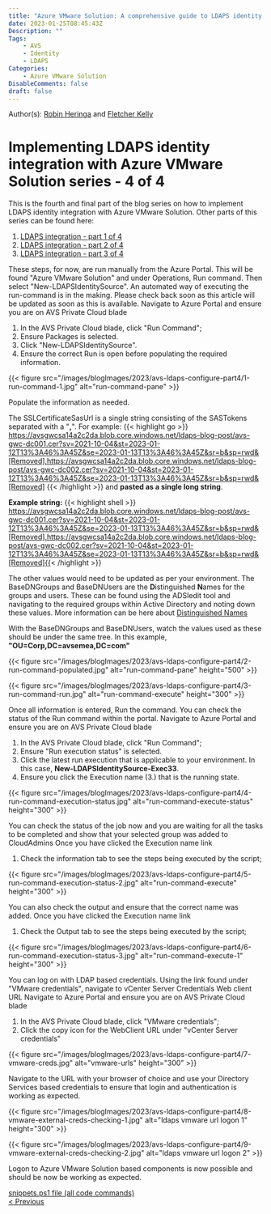 ```yaml
---
title: "Azure VMware Solution: A comprehensive guide to LDAPS identity integration - Part 4"
date: 2023-01-25T08:45:43Z
Description: ""
Tags:
    - AVS
    - Identity
    - LDAPS
Categories: 
    - Azure VMware Solution
DisableComments: false
draft: false
---
```


Author(s): [Robin Heringa](/page/robinheringa/) and [Fletcher Kelly](/page/fletcherkelly/) 

# Implementing LDAPS identity integration with Azure VMware Solution series - 4 of 4 #

This is the fourth and final part of the blog series on how to implement LDAPS identity integration with Azure VMware Solution. Other parts of this series can be found here: 

1. [LDAPS integration - part 1 of 4](../avs-ldaps-configure-part1/)
1. [LDAPS integration - part 2 of 4](../avs-ldaps-configure-part2/)
1. [LDAPS integration - part 3 of 4](../avs-ldaps-configure-part3/)

These steps, for now, are run manually from the Azure Portal. This will be found "Azure VMware Solution" and under Operations, Run command. Then select "New-LDAPSIdentitySource". An automated way of executing the run-command is in the making. Please check back soon as this article will be updated as soon as this is available.
Navigate to Azure Portal and ensure you are on AVS Private Cloud blade

1. In the AVS Private Cloud blade, click "Run Command";
1. Ensure Packages is selected.
1. Click "New-LDAPSIdentitySource".
1. Ensure the correct Run is open before populating the required information.

{{< figure src="/images/blogImages/2023/avs-ldaps-configure-part4/1-run-command-1.jpg" alt="run-command-pane" >}}

Populate the information as needed.

The SSLCertificateSasUrl is a single string consisting of the SASTokens separated with a "**,**". For example:
{{< highlight go >}}
https://avsgwcsa14a2c2da.blob.core.windows.net/ldaps-blog-post/avs-gwc-dc001.cer?sv=2021-10-04&st=2023-01-12T13%3A46%3A45Z&se=2023-01-13T13%3A46%3A45Z&sr=b&sp=rwd&[Removed],https://avsgwcsa14a2c2da.blob.core.windows.net/ldaps-blog-post/avs-gwc-dc002.cer?sv=2021-10-04&st=2023-01-12T13%3A46%3A45Z&se=2023-01-13T13%3A46%3A45Z&sr=b&sp=rwd&[Removed] 
{{< /highlight >}} and **pasted as a single long string**.

**Example string:**
{{< highlight shell >}}
https://avsgwcsa14a2c2da.blob.core.windows.net/ldaps-blog-post/avs-gwc-dc001.cer?sv=2021-10-04&st=2023-01-12T13%3A46%3A45Z&se=2023-01-13T13%3A46%3A45Z&sr=b&sp=rwd&[Removed],https://avsgwcsa14a2c2da.blob.core.windows.net/ldaps-blog-post/avs-gwc-dc002.cer?sv=2021-10-04&st=2023-01-12T13%3A46%3A45Z&se=2023-01-13T13%3A46%3A45Z&sr=b&sp=rwd&[Removed]{{< /highlight >}}

The other values would need to be updated as per your environment. The BaseDNGroups and BaseDNUsers are the **D**istinguished **N**ames  for the groups and users. These can be found using the ADSIedit tool and navigating to the required groups within Active Directory and noting down these values. More information can be here about [Distinguished Names](https://learn.microsoft.com/en-us/previous-versions/windows/desktop/ldap/distinguished-names)

With the BaseDNGroups and BaseDNUsers, watch the values used as these should be under the same tree. In this example, **"OU=Corp,DC=avsemea,DC=com"**

{{< figure src="/images/blogImages/2023/avs-ldaps-configure-part4/2-run-command-populated.jpg" alt="run-command-pane" height="500" >}}

{{< figure src="/images/blogImages/2023/avs-ldaps-configure-part4/3-run-command-run.jpg" alt="run-command-execute" height="300" >}}

Once all information is entered, Run the command. You can check the status of the Run command within the portal.
Navigate to Azure Portal and ensure you are on AVS Private Cloud blade

1. In the AVS Private Cloud blade, click "Run Command";
1. Ensure "Run execution status" is selected.
1. Click the latest run execution that is applicable to your environment. In this case, **New-LDAPSIdentitySource-Exec33**.
1. Ensure you click the Execution name (3.) that is the running state.

{{< figure src="/images/blogImages/2023/avs-ldaps-configure-part4/4-run-command-execution-status.jpg" alt="run-command-execute-status" height="300" >}}

You can check the status of the job now and you are waiting for all the tasks to be completed and show that your selected group was added to CloudAdmins
Once you have clicked the Execution name link

1. Check the information tab to see the steps being executed by the script;

{{< figure src="/images/blogImages/2023/avs-ldaps-configure-part4/5-run-command-execution-status-2.jpg" alt="run-command-execute" height="300" >}}

You can also check the output and ensure that the correct name was added.
Once you have clicked the Execution name link

1. Check the Output tab to see the steps being executed by the script;

{{< figure src="/images/blogImages/2023/avs-ldaps-configure-part4/6-run-command-execution-status-3.jpg" alt="run-command-execute-1" height="300" >}}

You can log on with LDAP based credentials. Using the link found under "VMware credentials", navigate to vCenter Server Credentials Web client URL
Navigate to Azure Portal and ensure you are on AVS Private Cloud blade

1. In the AVS Private Cloud blade, click "VMware credentials";
1. Click the copy icon for the WebClient URL under "vCenter Server credentials"

{{< figure src="/images/blogImages/2023/avs-ldaps-configure-part4/7-vmware-creds.jpg" alt="vmware-urls" height="300" >}}

Navigate to the URL with your browser of choice and use your Directory Services based credentials to ensure that login and authentication is working as expected.

{{< figure src="/images/blogImages/2023/avs-ldaps-configure-part4/8-vmware-external-creds-checking-1.jpg" alt="ldaps vmware url logon 1" height="300" >}}

{{< figure src="/images/blogImages/2023/avs-ldaps-configure-part4/9-vmware-external-creds-checking-2.jpg" alt="ldaps vmware url logon 2" >}}

Logon to Azure VMware Solution based components is now possible and should be now be working as expected.

[snippets.ps1 file (all code commands)](https://github.com/fskelly/flkelly-cloudblog/blob/main/content/post/2023/avs-ldaps-configure-part1/snippets.ps1)  
[< Previous](../avs-ldaps-configure-part3/) 